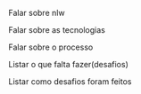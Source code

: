 Falar sobre nlw

Falar sobre as tecnologias

Falar sobre o processo

Listar o que falta fazer(desafios)

Listar como desafios foram feitos
